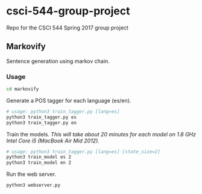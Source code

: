 # csci-544-group-project
Repo for the CSCI 544 Spring 2017 group project

## Markovify
Sentence generation using markov chain.

### Usage
```bash
cd markovify
```
Generate a POS tagger for each language (es/en).
```bash
# usage: python3 train_tagger.py [lang=es]
python3 train_tagger.py es
python3 train_tagger.py en
```
Train the models. *This will take about 20 minutes for each model on 1.8 GHz Intel Core i5 (MacBook Air Mid 2012).*
```bash
# usage: python3 train_tagger.py [lang=es] [state_size=2]
python3 train_model es 2
python3 train_model en 2
```
Run the web server.
```bash
python3 webserver.py
```
